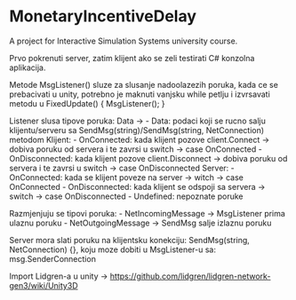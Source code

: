# MonetaryIncentiveDelay
A project for Interactive Simulation Systems university course.

Prvo pokrenuti server, zatim klijent ako se zeli testirati C# konzolna aplikacija.

Metode MsgListener() sluze za slusanje nadoolazezih poruka, kada ce se prebacivati u unity,
potrebno je maknuti vanjsku while petlju i izvrsavati metodu u FixedUpdate() { MsgListener(); }

Listener slusa tipove poruka: Data -> 
	- Data: podaci koji se rucno salju klijentu/serveru sa SendMsg(string)/SendMsg(string, NetConnection) metodom
	Klijent: 
		- OnConnected: kada klijent pozove client.Connect -> dobiva poruku od servera i te zavrsi u switch -> case OnConnected
		- OnDisconnected: kada klijent pozove client.Disconnect -> dobiva poruku od servera i te zavrsi u switch -> case OnDisconnected
	Server: 
		- OnConnected: kada se klijent poveze na server -> witch -> case OnConnected
		- OnDisconnected: kada klijent se odspoji sa servera -> switch -> case OnDisconnected
	- Undefined: nepoznate poruke
	
Razmjenjuju se tipovi poruka: 
	- NetIncomingMessage -> MsgListener prima ulaznu poruku
	- NetOutgoingMessage -> SendMsg salje izlaznu poruku

Server mora slati poruku na klijentsku konekciju: SendMsg(string, NetConnection) {}, koju moze dobiti u MsgListener-u sa: msg.SenderConnection	
	
Import Lidgren-a u unity -> https://github.com/lidgren/lidgren-network-gen3/wiki/Unity3D
